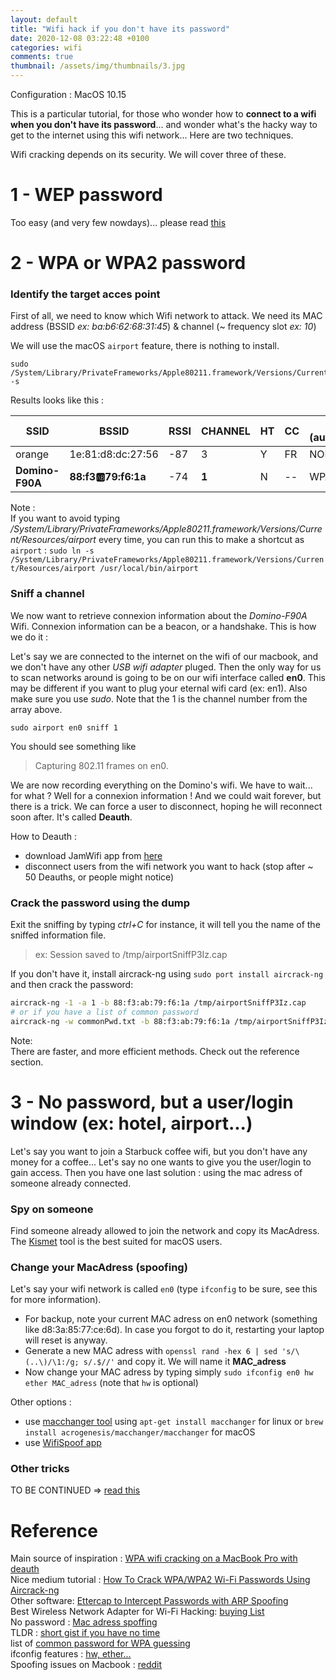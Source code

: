 ```yaml
---
layout: default
title: "Wifi hack if you don't have its password"
date: 2020-12-08 03:22:48 +0100
categories: wifi
comments: true
thumbnail: /assets/img/thumbnails/3.jpg
---
```


Configuration : MacOS 10.15

This is a particular tutorial, for those who wonder how to **connect to a wifi when you don't have its password**... and wonder what's the hacky way to get to the internet using this wifi network... Here are two techniques.

Wifi cracking depends on its security. We will cover three of these.

# 1 - WEP password

Too easy (and very few nowdays)... please read [this](http://jason4zhu.blogspot.com/2014/12/crack-wep-wifi-via-aircrack-ng-in-mac-osx.html)

# 2 - WPA or WPA2 password

### Identify the target acces point

First of all, we need to know which Wifi network to attack. We need its MAC address (BSSID _ex: ba:b6:62:68:31:45_) & channel (~ frequency slot _ex: 10_)

We will use the macOS `airport` feature, there is nothing to install.

```
sudo /System/Library/PrivateFrameworks/Apple80211.framework/Versions/Current/Resources/airport -s
```

Results looks like this :

| SSID            | BSSID                 | RSSI | CHANNEL | HT  | CC  | SECURITY (auth/unicast/group) |
| --------------- | --------------------- | ---- | ------- | --- | --- | ----------------------------- |
| orange          | 1e:81:d8:dc:27:56     | -87  | 3       | Y   | FR  | NONE                          |
| **Domino-F90A** | **88:f3:ab:79:f6:1a** | -74  | **1**   | N   | --  | WPA(PSK/TKIP/TKIP)            |

Note :  
If you want to avoid typing _/System/Library/PrivateFrameworks/Apple80211.framework/Versions/Current/Resources/airport_ every time, you can run this to make a shortcut as `airport` : `sudo ln -s /System/Library/PrivateFrameworks/Apple80211.framework/Versions/Current/Resources/airport /usr/local/bin/airport`

### Sniff a channel

We now want to retrieve connexion information about the _Domino-F90A_ Wifi. Connexion information can be a beacon, or a handshake. This is how we do it :

Let's say we are connected to the internet on the wifi of our macbook, and we don't have any other _USB wifi adapter_ pluged. Then the only way for us to scan networks around is going to be on our wifi interface called **en0**. This may be different if you want to plug your eternal wifi card (ex: en1). Also make sure you use _sudo_. Note that the 1 is the channel number from the array above.

```
sudo airport en0 sniff 1
```

You should see something like

> Capturing 802.11 frames on en0.

We are now recording everything on the Domino's wifi. We have to wait... for what ? Well for a connexion information ! And we could wait forever, but there is a trick. We can force a user to disconnect, hoping he will reconnect soon after. It's called **Deauth**.

How to Deauth :

- download JamWifi app from [here](http://macheads101.com/pages/downloads/mac.php)
- disconnect users from the wifi network you want to hack (stop after ~ 50 Deauths, or people might notice)

### Crack the password using the dump

Exit the sniffing by typing _ctrl+C_ for instance, it will tell you the name of the sniffed information file.

> ex: Session saved to /tmp/airportSniffP3Iz.cap

If you don't have it, install aircrack-ng using
`sudo port install aircrack-ng` and then crack the password:

```bash
aircrack-ng -1 -a 1 -b 88:f3:ab:79:f6:1a /tmp/airportSniffP3Iz.cap
# or if you have a list of common password
aircrack-ng -w commonPwd.txt -b 88:f3:ab:79:f6:1a /tmp/airportSniffP3Iz.cap
```

Note:  
There are faster, and more efficient methods. Check out the reference section.

# 3 - No password, but a user/login window (ex: hotel, airport...)

Let's say you want to join a Starbuck coffee wifi, but you don't have any money for a coffee... Let's say no one wants to give you the user/login to gain access. Then you have one last solution : using the mac adress of someone already connected.

### Spy on someone

Find someone already allowed to join the network and copy its MacAdress. The [Kismet](Kismet) tool is the best suited for macOS users.

### Change your MacAdress (spoofing)

Let's say your wifi network is called `en0` (type `ifconfig` to be sure, see this for more information).

- For backup, note your current MAC adress on en0 network (something like d8:3a:85:77:ce:6d). In case you forgot to do it, restarting your laptop will reset is anyway.
- Generate a new MAC adress with `openssl rand -hex 6 | sed 's/\(..\)/\1:/g; s/.$//'` and copy it. We will name it **MAC_adress**
- Now change your MAC adress by typing simply `sudo ifconfig en0 hw ether MAC_adress` (note that `hw` is optional)

Other options :

- use [macchanger tool](https://github.com/alobbs/macchanger) using `apt-get install macchanger` for linux or `brew install acrogenesis/macchanger/macchanger` for macOS
- use [WifiSpoof app](https://wifispoof.com/)

### Other tricks

TO BE CONTINUED => [read this](https://null-byte.wonderhowto.com/how-to/hack-open-hotel-airplane-coffee-shop-wi-fi-with-mac-address-spoofing-0183387/)

# Reference

Main source of inspiration : [WPA wifi cracking on a MacBook Pro with deauth](https://louisabraham.github.io/articles/WPA-wifi-cracking-MBP.html)  
Nice medium tutorial : [How To Crack WPA/WPA2 Wi-Fi Passwords Using Aircrack-ng](https://medium.com/@TheEyeOfCyberBuckeyeSecurity/how-to-crack-wpa-wpa2-wi-fi-passwords-using-aircrack-ng-8cb7161abcf9)  
Other software: [Ettercap to Intercept Passwords with ARP Spoofing](https://null-byte.wonderhowto.com/how-to/use-ettercap-intercept-passwords-with-arp-spoofing-0191191/)  
Best Wireless Network Adapter for Wi-Fi Hacking: [buying List](https://null-byte.wonderhowto.com/how-to/buy-best-wireless-network-adapter-for-wi-fi-hacking-2019-0178550/)  
No password : [Mac adress spoffing](https://null-byte.wonderhowto.com/how-to/hack-open-hotel-airplane-coffee-shop-wi-fi-with-mac-address-spoofing-0183387/)  
TLDR : [short gist if you have no time](https://gist.github.com/victorreyesh/6532800)  
list of [common password for WPA guessing](/assets/files/Choisir_son_statut.pdf)  
ifconfig features : [hw, ether...](https://www.computerhope.com/unix/uifconfi.htm)  
Spoofing issues on Macbook : [reddit](https://www.reddit.com/r/macbook/comments/93h2mi/mac_address_changing_on_new_2018_mbp_broken/)
